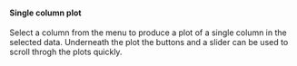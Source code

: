 <h4>Single column plot</h4>
Select a column from the menu to produce a plot of a single column in the 
selected data. Underneath the plot the buttons and a slider can be used to 
scroll throgh the plots quickly.
